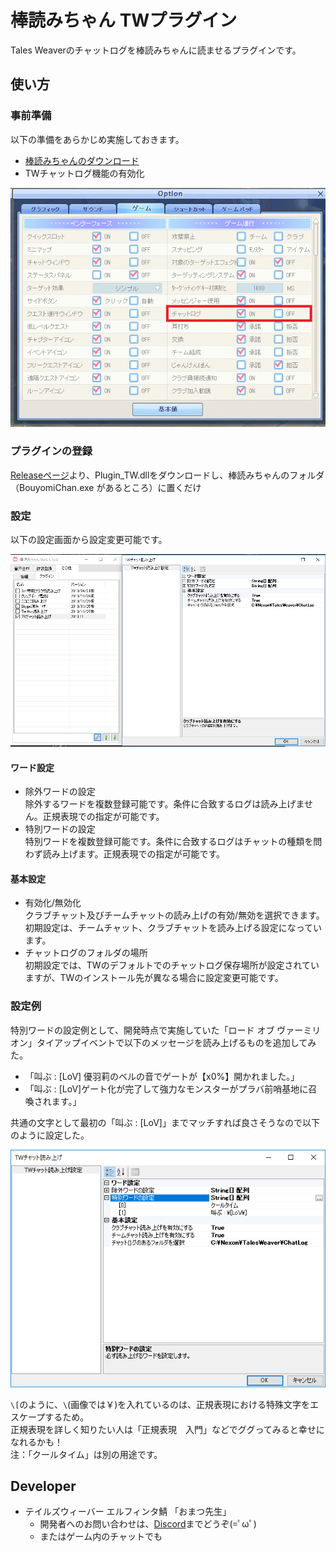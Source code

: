 # 棒読みちゃん TWプラグイン

Tales Weaverのチャットログを棒読みちゃんに読ませるプラグインです。

## 使い方

### 事前準備  

以下の準備をあらかじめ実施しておきます。

* [棒読みちゃんのダウンロード](http://chi.usamimi.info/Program/Application/BouyomiChan/)
* TWチャットログ機能の有効化

![チャットログ有効化](chat_log.png)

### プラグインの登録

[Releaseページ](https://github.com/omatztw/BouyomiChan_TW_Plugin/releases)より、Plugin_TW.dllをダウンロードし、棒読みちゃんのフォルダ（BouyomiChan.exe があるところ）に置くだけ

### 設定

以下の設定画面から設定変更可能です。

![設定画面](settings.png)

#### ワード設定

* 除外ワードの設定  
除外するワードを複数登録可能です。条件に合致するログは読み上げません。正規表現での指定が可能です。
* 特別ワードの設定  
特別ワードを複数登録可能です。条件に合致するログはチャットの種類を問わず読み上げます。正規表現での指定が可能です。

#### 基本設定

* 有効化/無効化  
クラブチャット及びチームチャットの読み上げの有効/無効を選択できます。初期設定は、チームチャット、クラブチャットを読み上げる設定になっています。
* チャットログのフォルダの場所  
初期設定では、TWのデフォルトでのチャットログ保存場所が設定されていますが、TWのインストール先が異なる場合に設定変更可能です。

### 設定例

特別ワードの設定例として、開発時点で実施していた「ロード オブ ヴァーミリオン」タイアップイベントで以下のメッセージを読み上げるものを追加してみた。

* 「叫ぶ : [LoV] 優羽莉のベルの音でゲートが【x0%】開かれました。」
* 「叫ぶ : [LoV]ゲート化が完了して強力なモンスターがプラバ前哨基地に召喚されます。」

共通の文字として最初の「叫ぶ : [LoV]」までマッチすれば良さそうなので以下のように設定した。

![LoV例](settings_example.png)

`\[`のように、`\`(画像では￥)を入れているのは、正規表現における特殊文字をエスケープするため。  
正規表現を詳しく知りたい人は「正規表現　入門」などでググってみると幸せになれるかも！  
注：「クールタイム」は別の用途です。


## Developer

* テイルズウィーバー エルフィンタ鯖 「おまつ先生」
    * 開発者へのお問い合わせは、[Discord](https://discord.gg/ksFC4rP)までどうぞ(=ﾟωﾟ)
    * またはゲーム内のチャットでも

